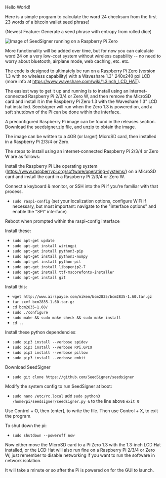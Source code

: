 Hello World!

Here is a simple program to calculate the word 24 checksum from the first 23 words of a bitcoin wallet seed phrase!

(Newest Feature: Generate a seed phrase with entropy from rolled dice)

![Image of SeedSigner running on a Raspberry Pi Zero](https://github.com/SeedSigner/seedsigner/blob/main/Assembled_SeedSigner.JPG)

More functionality will be added over time, but for now you can calculate word 24 on a very low-cost system without wireless capability -- no need to worry about bluetooth, airplane mode, web caching, etc. etc. 

The code is designed to ultimately be run on a Raspberry Pi Zero (version 1.3 with no wireless capability) with a Waveshare 1.3" 240x240 pxl LCD (more info at https://www.waveshare.com/wiki/1.3inch_LCD_HAT).

The easiest way to get it up and running is to install using an internet-connected Raspberry Pi 2/3/4 or Zero W, and then remove the MicroSD card and install it in the Raspberry Pi Zero 1.3 with the Waveshare 1.3" LCD hat installed. Seedsigner will run when the Zero 1.3 is powered on, and a soft shutdown of the Pi can be done within the interface.

A preconfigured Raspberry Pi image can be found in the releases section. Download the seedsigner.zip file, and unzip to obtain the image.

The image can be written to a 4GB (or larger) MicroSD card, then installed in a Raspberry Pi 2/3/4 or Zero.

The steps to install using an internet-connected Raspberry Pi 2/3/4 or Zero W are as follows:

Install the Raspberry Pi Lite operating system (https://www.raspberrypi.org/software/operating-systems/) on a MicroSD card and install the card in a Raspberry Pi 2/3/4 or Zero W.

Connect a keyboard & monitor, or SSH into the Pi if you're familiar with that process.

* `sudo raspi-config`
(set your localization options, configure WiFi if necessary, but most important: navigate to the "interface options" and enable the "SPI" interface)

Reboot when prompted within the raspi-config interface

Install these:
* `sudo apt-get update`
* `sudo apt-get install wiringpi`
* `sudo apt-get install python3-pip`
* `sudo apt-get install python3-numpy`
* `sudo apt-get install python-pil`
* `sudo apt-get install libopenjp2-7`
* `sudo apt-get install ttf-mscorefonts-installer`
* `sudo apt-get install git`

Install this:
* `wget http://www.airspayce.com/mikem/bcm2835/bcm2835-1.60.tar.gz`
* `tar zxvf bcm2835-1.60.tar.gz`
* `cd bcm2835-1.60/`
* `sudo ./configure`
* `sudo make && sudo make check && sudo make install`
* `cd ..`

Install these python dependencies:
* `sudo pip3 install --verbose spidev`
* `sudo pip3 install --verbose RPi.GPIO`
* `sudo pip3 install --verbose pillow`
* `sudo pip3 install --verbose embit`

Download SeedSigner
* `sudo git clone https://github.com/SeedSigner/seedsigner`

Modify the system config to run SeedSigner at boot:
* `sudo nano /etc/rc.local`
add `sudo python3 /home/pi/seedsigner/seedsigner.py &`
to the line above `exit 0`

Use Control + O, then [enter], to write the file.
Then use Control + X, to exit the program.

To shut down the pi:
* `sudo shutdown --poweroff now`

Now either move the MicroSD card to a Pi Zero 1.3 with the 1.3-inch LCD Hat installed, or the LCD Hat will also run fine on a Raspberry Pi 2/3/4 or Zero W; just remember to disable networking if you want to run the software in network isolation.

It will take a minute or so after the Pi is powered on for the GUI to launch.
